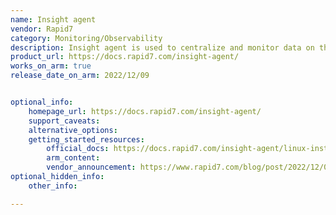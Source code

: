 ```yaml
---
name: Insight agent
vendor: Rapid7
category: Monitoring/Observability
description: Insight agent is used to centralize and monitor data on the Insight platform. Insight Agent gives visibility and detection by collecting live system information, including running processes, asset identification, and logs from the assets, and sends this data back to the Insight platform for analysis.
product_url: https://docs.rapid7.com/insight-agent/
works_on_arm: true
release_date_on_arm: 2022/12/09


optional_info:
    homepage_url: https://docs.rapid7.com/insight-agent/
    support_caveats:
    alternative_options:
    getting_started_resources:
        official_docs: https://docs.rapid7.com/insight-agent/linux-installation
        arm_content:
        vendor_announcement: https://www.rapid7.com/blog/post/2022/12/09/aws-graviton-processor-support-on-insight-agent/
optional_hidden_info:
    other_info: 

---
```


